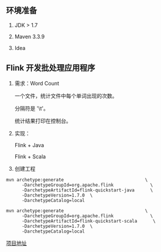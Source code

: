 ## 环境准备

1. JDK > 1.7

2. Maven 3.3.9

3. Idea

## Flink 开发批处理应用程序

1. 需求：Word Count

    一个文件，统计文件中每个单词出现的次数。

    分隔符是 '\t'。

    统计结果打印在控制台。

2. 实现：

    Flink + Java

    Flink + Scala

3. 创建工程

```
mvn archetype:generate                               \
      -DarchetypeGroupId=org.apache.flink              \
      -DarchetypeArtifactId=flink-quickstart-java      \
      -DarchetypeVersion=1.7.0  \
      -DarchetypeCatalog=local

mvn archetype:generate                               \
      -DarchetypeGroupId=org.apache.flink              \
      -DarchetypeArtifactId=flink-quickstart-scala      \
      -DarchetypeVersion=1.7.0  \
      -DarchetypeCatalog=local
```

[项目地址](./flink-train-scala)

